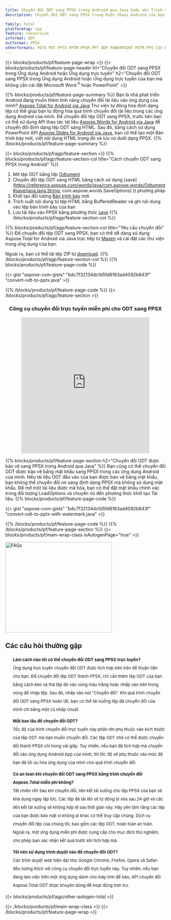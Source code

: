 ```yaml
---
title: Chuyển đổi ODT sang PPSX trong Android qua Java hoặc với Trình chuyển đổi trực tuyến miễn phí
description: Chuyển đổi ODT sang PPSX trong Điện thoại Android của bạn mà không cần sử dụng Microsoft Word của PowerPoint hoặc trực tuyến. Kiểm tra trình chuyển đổi trực tuyến ODT sang PPSX miễn phí một cách nhanh chóng trước khi tích hợp mã.

family: total
platformtag: cpp
feature: conversion
informat: ODT
outformat: PPSX
otherformats: POTX POT PPTX PPTM PPSM PPT ODP POWERPOINT POTM PPS CSV DIF FODS ODS SXC TSV XLAM XLTM EXCEL XLS XLSB XLSM XLSX XLT XLTM XLTX
---
```

{{< blocks/products/pf/feature-page-wrap >}}
{{< blocks/products/pf/feature-page-header h1="Chuyển đổi ODT sang PPSX trong Ứng dụng Android hoặc Ứng dụng trực tuyến" h2="Chuyển đổi ODT sang PPSX trong Ứng dụng Android hoặc Ứng dụng trực tuyến của bạn mà không cần cài đặt Microsoft Word <sup>&reg;</sup> hoặc PowerPoint" >}}

{{% blocks/products/pf/feature-page-summary %}}
Bạn là nhà phát triển Android đang muốn thêm tính năng chuyển đổi tài liệu vào ứng dụng của mình? [Aspose.Total for Android via Java](https://products.aspose.com/total/android-java/) Thư viện tự động hóa định dạng tệp có thể giúp bạn tự động hóa quá trình chuyển đổi tài liệu trong các ứng dụng Android của mình. Để chuyển đổi tệp ODT sang PPSX, trước tiên bạn có thể sử dụng API thao tác tài liệu [Aspose.Words for Android via Java](https://products.aspose.com/words/android-java/) để chuyển đổi định dạng tệp ODT sang HTML. Sau đó, bằng cách sử dụng PowerPoint API [Aspose.Slides for Android via Java](https://products.aspose.com/slides/android-java/), bạn có thể tạo một Bản trình bày mới, viết nội dung HTML trong đó và lưu nó dưới dạng PPSX. 
{{% /blocks/products/pf/feature-page-summary  %}}

{{< blocks/products/pf/agp/feature-section >}}
{{% blocks/products/pf/agp/feature-section-col title="Cách chuyển ODT sang PPSX trong Android" %}}
1. Mở tệp ODT bằng lớp [Odtument](https://reference.aspose.com/words/java/com.aspose.words/Odtument)
2. Chuyển đổi tệp ODT sang HTML bằng cách sử dụng [save](https://reference.aspose.com/words/java/com.aspose.words/Odtument#save(java.lang.String, com.aspose.words.SaveOptions) )) phương pháp
3. Khởi tạo đối tượng [Bản trình bày](https://reference.aspose.com/slides/java/com.aspose.slides/Presentation) mới
5. Trích xuất nội dung từ tệp HTML bằng BufferedReader và ghi nội dung vào tệp bản trình bày của bạn
6. Lưu tài liệu vào PPSX bằng phương thức [save](https://reference.aspose.com/slides/java/com.aspose.slides/Presentation#save-java.io.OutputStream-int-)
{{% /blocks/products/pf/agp/feature-section-col %}}

{{% blocks/products/pf/agp/feature-section-col title="Yêu cầu chuyển đổi" %}}
Để chuyển đổi tệp ODT sang PPSX, bạn có thể dễ dàng sử dụng Aspose.Total for Android via Java trực tiếp từ [Maven](https://releases.aspose.com/total/java/) và cài đặt các thư viện trong ứng dụng của bạn.

Ngoài ra, bạn có thể tải tệp ZIP từ [download](https://releases.aspose.com/total/androidjava).
{{% /blocks/products/pf/agp/feature-section-col %}}
{{% blocks/products/pf/feature-page-code %}}

{{< gist "aspose-com-gists" "bdc7f32134dcfd5fd6163ad4092b843f" "convert-odt-to-pptx.java" >}}



{{% /blocks/products/pf/feature-page-code %}}
{{< /blocks/products/pf/agp/feature-section >}}

<div class="container-fluid agp-content bg-white aboutfile box-1 vh100 section nopbtm">
<div class=container>
<div class=row>
<div class="demobox tc col-md-12 padding-0" align="center">

<h3>Công cụ chuyển đổi trực tuyến miễn phí cho ODT sang PPSX</h3>

<iframe title="Công cụ trực tuyến chuyển đổi từ odt sang ppsx" style="border: none; height: 426px;" scrolling="no" src="https://widgets.aspose.cloud/total-conversion/?to=ppsx&from=odt" id="child-iframe" width="80%"></iframe>

</div></div>
</div></div>

{{% blocks/products/pf/feature-page-section  h2="Chuyển đổi ODT được bảo vệ sang PPSX trong Android qua Java" %}}
Bạn cũng có thể chuyển đổi ODT được bảo vệ bằng mật khẩu sang PPSX trong các ứng dụng Android của mình. Nếu tài liệu ODT đầu vào của bạn được bảo vệ bằng mật khẩu, bạn không thể chuyển đổi nó sang định dạng PPSX mà không sử dụng mật khẩu. Để mở một tài liệu được mã hóa, bạn có thể đặt mật khẩu chính xác trong đối tượng LoadOptions và chuyển nó đến phương thức khởi tạo Tài liệu.
{{% blocks/products/pf/feature-page-code %}}

{{< gist "aspose-com-gists" "bdc7f32134dcfd5fd6163ad4092b843f" "convert-odt-to-pptx-with-watermark.java" >}}

{{% /blocks/products/pf/feature-page-code  %}}
{{% /blocks/products/pf/feature-page-section %}}
{{< blocks/products/pf/main-wrap-class isAutogenPage="true" >}}
<style>.howtolist li{margin-right: 0!important;line-height: 26px;position: relative;margin-bottom: 10px;font-size: 13px;list-style-type: none;}</style>
<div class="col-md-12 tl bg-gray-dark howtolist section">
  <a class="anchor" name="faqpage"></a>
  <div class="container tl dflex" itemscope="" itemtype="https://schema.org/FAQPage">
      <div class="col-md-4 howtosectiongfx">
          <img class="social-panel-hide-on-mobile" src="https://www.groupdocs.cloud/templates/brand/images/groupdocs/conversion/groupdocs_conversion-brand.png" alt="FAQs" width="335" height="283">
      </div>
      <div class="howtosection col-md-8">
          <div>
              <h2>Các câu hỏi thường gặp</h2>
              <ul>
                  <li itemscope="" itemprop="mainEntity" itemtype="https://schema.org/Question">
                      <div>
                          <span itemprop="name"><b>Làm cách nào tôi có thể chuyển đổi ODT sang PPSX trực tuyến?</b></span>
                      </div>
                      <div itemscope="" itemprop="acceptedAnswer" itemtype="https://schema.org/Answer">
                          <span itemprop="text">Ứng dụng trực tuyến chuyển đổi ODT được tích hợp bên trên để thuận tiện cho bạn. Để chuyển đổi tệp ODT thành PPSX, chỉ cần thêm tệp ODT của bạn bằng cách kéo và thả tệp đó vào vùng màu trắng hoặc nhấp vào bên trong vùng để nhập tệp. Sau đó, nhấp vào nút "Chuyển đổi". Khi quá trình chuyển đổi ODT sang PPSX hoàn tất, bạn có thể tải xuống tệp đã chuyển đổi của mình chỉ bằng một cú nhấp chuột.</span>
                      </div>
                  </li>
                  <li itemscope="" itemprop="mainEntity" itemtype="https://schema.org/Question">
                      <div>
                          <span itemprop="name"><b>Mất bao lâu để chuyển đổi ODT?</b></span>
                      </div>
                      <div itemscope="" itemprop="acceptedAnswer" itemtype="https://schema.org/Answer">
                          <span itemprop="text">Tốc độ của trình chuyển đổi trực tuyến này phần lớn phụ thuộc vào kích thước của tệp ODT mà bạn muốn chuyển đổi. Các tệp ODT nhỏ có thể được chuyển đổi thành PPSX chỉ trong vài giây. Tuy nhiên, nếu bạn đã tích hợp mã chuyển đổi vào ứng dụng Android App của mình, thì tốc độ sẽ phụ thuộc vào mức độ bạn đã tối ưu hóa ứng dụng của mình cho quá trình chuyển đổi.</span>
                      </div>
                  </li>
                  <li itemscope="" itemprop="mainEntity" itemtype="https://schema.org/Question">
                      <div>
                          <span itemprop="name"><b>Có an toàn khi chuyển đổi ODT sang PPSX bằng trình chuyển đổi Aspose.Total miễn phí không?</b></span>
                      </div>
                      <div itemscope="" itemprop="acceptedAnswer" itemtype="https://schema.org/Answer">
                          <span itemprop="text">Tất nhiên rồi! Sau khi chuyển đổi, liên kết tải xuống cho tệp PPSX của bạn sẽ khả dụng ngay lập tức. Các tệp đã tải lên sẽ tự động bị xóa sau 24 giờ và các liên kết tải xuống sẽ không hợp lệ sau thời gian này. Hãy yên tâm rằng các tệp của bạn được bảo mật vì không ai khác có thể truy cập chúng. Dịch vụ chuyển đổi tệp của chúng tôi, bao gồm các tệp ODT, hoàn toàn an toàn. Ngoài ra, một ứng dụng miễn phí được cung cấp cho mục đích thử nghiệm, cho phép bạn xác nhận kết quả trước khi tích hợp mã.</span>
                      </div>
                  </li>                 
                  <li itemscope="" itemprop="mainEntity" itemtype="https://schema.org/Question">
                      <div>
                          <span itemprop="name"><b>Tôi nên sử dụng trình duyệt nào để chuyển đổi ODT?</b></span>
                      </div>
                      <div itemscope="" itemprop="acceptedAnswer" itemtype="https://schema.org/Answer">
                          <span itemprop="text">Các trình duyệt web hiện đại như Google Chrome, Firefox, Opera và Safari đều tương thích với công cụ chuyển đổi trực tuyến này. Tuy nhiên, nếu bạn đang làm việc trên một ứng dụng dành cho máy tính để bàn, API chuyển đổi Aspose.Total ODT được khuyên dùng để hoạt động trơn tru.</span>
                      </div>
                  </li>
              </ul>
          </div>
      </div>
  </div>
{{< blocks/products/pf/agp/other-autogen-total >}}


{{< /blocks/products/pf/main-wrap-class >}}
{{< /blocks/products/pf/feature-page-wrap >}}
